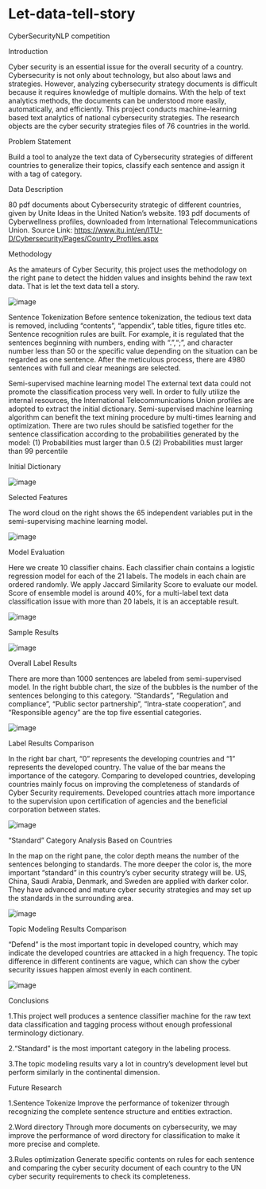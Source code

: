 # Let-data-tell-story
CyberSecurityNLP competition

Introduction

Cyber security is an essential issue for the overall security of a country. Cybersecurity is not only about technology, but also about laws and strategies. However, analyzing cybersecurity strategy documents is difficult because it requires knowledge of multiple domains.
With the help of text analytics methods, the documents can be understood more easily, automatically, and efficiently. 
This project conducts machine-learning based text analytics of national cybersecurity strategies. 
The research objects are the cyber security strategies files of 76 countries in the world. 

Problem Statement

Build a tool to analyze the text data of Cybersecurity strategies of different countries to generalize their topics, classify each sentence and assign it with a tag of category.

Data Description

80 pdf documents about Cybersecurity strategic of different countries, given by Unite Ideas in the United Nation’s website.
193 pdf documents of Cyberwellness profiles, downloaded from International Telecommunications Union.
Source Link:  https://www.itu.int/en/ITU-D/Cybersecurity/Pages/Country_Profiles.aspx

Methodology

As the amateurs of Cyber Security, this project uses the methodology on the right pane to detect the hidden values and insights behind the raw text data. That is let the text data tell a story. 

![image](https://github.com/zhangbojian/Let-data-tell-story/blob/master/Picture1.jpg)

Sentence Tokenization
Before sentence tokenization, the tedious text data is removed, including “contents”, “appendix”, table titles, figure titles etc. 
Sentence recognition rules are built. For example, it is regulated that the sentences beginning with numbers, ending with “.”,“;”, and character number less than 50 or the specific value depending on the situation can be regarded as one sentence. 
After the meticulous process, there are 4980 sentences with full and clear meanings are selected. 

Semi-supervised machine learning model
The external text data could not promote the classification process very well.
In order to fully utilize the internal resources, the International Telecommunications Union profiles are adopted to extract the initial dictionary. 
Semi-supervised machine learning algorithm can benefit the text mining procedure by multi-times learning and optimization. 
There are two rules should be satisfied together for the sentence classification according to the probabilities generated by the model:
     (1) Probabilities must larger than 0.5
     (2) Probabilities must larger than 99 percentile

Initial Dictionary

![image](https://github.com/zhangbojian/Let-data-tell-story/blob/master/picture3.JPG)


Selected Features

The word cloud on the right shows the 65 independent variables put in the semi-supervising machine learning model. 

![image](https://github.com/zhangbojian/Let-data-tell-story/blob/master/Picture9.jpg)

Model Evaluation

Here we create 10 classifier chains. Each classifier chain contains a logistic regression model for each of the 21 labels. The models in each chain are ordered randomly.
We apply Jaccard Similarity Score to evaluate our model.
Score of ensemble model is around 40%, for a multi-label text data classification issue with more than 20 labels, it is an acceptable result.

![image](https://github.com/zhangbojian/Let-data-tell-story/blob/master/Picture2.jpg)

Sample Results

![image](https://github.com/zhangbojian/Let-data-tell-story/blob/master/picture3.JPG)

Overall Label Results 

There are more than 1000 sentences are labeled from semi-supervised model. In the right bubble chart, the size of the bubbles is the number of the sentences belonging to this category. 
“Standards”, “Regulation and compliance”, “Public sector partnership”, “Intra-state cooperation”, and “Responsible agency” are the top five essential categories. 

![image](https://github.com/zhangbojian/Let-data-tell-story/blob/master/Picture4.jpg)

Label Results Comparison 

In the right bar chart, “0” represents the developing countries and “1” represents the developed country. The value of the bar means the importance of the category.
Comparing to developed countries, developing countries mainly focus on improving the completeness  of standards of Cyber Security requirements. 
Developed countries attach more importance to the supervision upon certification of agencies and the beneficial corporation between states. 

![image](https://github.com/zhangbojian/Let-data-tell-story/blob/master/Picture5.jpg)

“Standard” Category Analysis Based on Countries

In the map on the right pane, the color depth means the number of the sentences belonging to standards. The more deeper the color is, the more important “standard” in this country’s cyber security strategy will be.
US, China, Saudi Arabia, Denmark, and Sweden are applied with darker color. They have advanced and mature cyber security strategies and may set up the standards in the surrounding area. 

![image](https://github.com/zhangbojian/Let-data-tell-story/blob/master/Picture6.jpg)

Topic Modeling Results Comparison

“Defend” is the most important topic in developed country, which may indicate the developed countries are attacked in a high frequency. 
The topic difference in different continents are vague, which can show the cyber security issues happen almost evenly in each continent.

![image](https://github.com/zhangbojian/Let-data-tell-story/blob/master/Picture7.jpg)

Conclusions

1.This project well produces a sentence classifier machine for the raw text data classification and tagging process without enough professional terminology dictionary.

2.“Standard” is the most important category in the labeling process.

3.The topic modeling results vary a lot in country’s development level but perform similarly in the continental dimension. 

Future Research

1.Sentence Tokenize
Improve the performance of tokenizer through recognizing the complete sentence structure and entities extraction. 

2.Word directory
Through more documents on cybersecurity, we may improve the performance of word directory for classification to make it more precise and complete.

3.Rules optimization
Generate specific contents on rules for each sentence and comparing the cyber security document of each country to the UN cyber security requirements to check its completeness.









